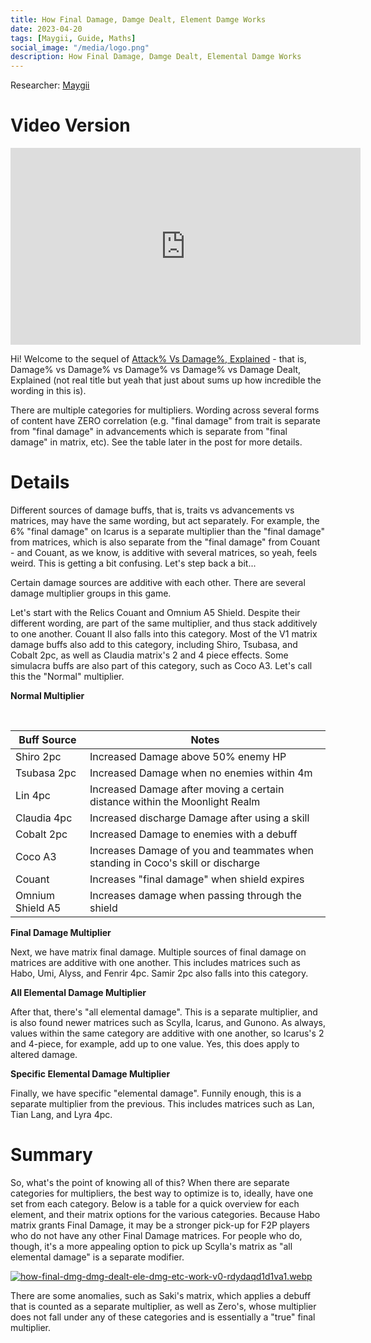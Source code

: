 ```yaml
---
title: How Final Damage, Damge Dealt, Element Damge Works
date: 2023-04-20
tags: [Maygii, Guide, Maths]
social_image: "/media/logo.png"
description: How Final Damage, Damge Dealt, Elemental Damge Works
---
```


Researcher: [Maygii](https://maygi.carrd.co/)

# Video Version

<iframe width="560" height="315" src="https://www.youtube.com/embed/xuASkhwWTLg" title="YouTube video player" frameborder="0" allow="accelerometer; autoplay; clipboard-write; encrypted-media; gyroscope; picture-in-picture; web-share" allowfullscreen></iframe>

Hi! Welcome to the sequel of [Attack% Vs Damage%, Explained](http://hykroslobby.com/guides/attack_vs_damage/) - that is, Damage% vs Damage% vs Damage% vs Damage% vs Damage Dealt, Explained (not real title but yeah that just about sums up how incredible the wording in this is).

There are multiple categories for multipliers. Wording across several forms of content have ZERO correlation (e.g. "final damage" from trait is separate from "final damage" in advancements which is separate from "final damage" in matrix, etc). See the table later in the post for more details.

# Details

Different sources of damage buffs, that is, traits vs advancements vs matrices, may have the same wording, but act separately. For example, the 6% "final damage" on Icarus is a separate multiplier than the "final damage" from matrices, which is also separate from the "final damage" from Couant - and Couant, as we know, is additive with several matrices, so yeah, feels weird. This is getting a bit confusing. Let's step back a bit...

Certain damage sources are additive with each other. There are several damage multiplier groups in this game.

Let's start with the Relics Couant and Omnium A5 Shield. Despite their different wording, are part of the same multiplier, and thus stack additively to one another. Couant II also falls into this category. Most of the V1 matrix damage buffs also add to this category, including Shiro, Tsubasa, and Cobalt 2pc, as well as Claudia matrix's 2 and 4 piece effects. Some simulacra buffs are also part of this category, such as Coco A3. Let's call this the "Normal" multiplier.

**Normal Multiplier**

<br />

| Buff Source      | Notes                                                                            |
| ---------------- | -------------------------------------------------------------------------------- |
| Shiro 2pc        | Increased Damage above 50% enemy HP                                              |
| Tsubasa 2pc      | Increased Damage when no enemies within 4m                                       |
| Lin 4pc          | Increased Damage after moving a certain distance within the Moonlight Realm      |
| Claudia 4pc      | Increased discharge Damage after using a skill                                   |
| Cobalt 2pc       | Increased Damage to enemies with a debuff                                        |
| Coco A3          | Increases Damage of you and teammates when standing in Coco's skill or discharge |
| Couant           | Increases "final damage" when shield expires                                     |
| Omnium Shield A5 | Increases damage when passing through the shield                                 |

**Final Damage Multiplier**

Next, we have matrix final damage. Multiple sources of final damage on matrices are additive with one another. This includes matrices such as Habo, Umi, Alyss, and Fenrir 4pc. Samir 2pc also falls into this category.

**All Elemental Damage Multiplier**

After that, there's "all elemental damage". This is a separate multiplier, and is also found newer matrices such as Scylla, Icarus, and Gunono. As always, values within the same category are additive with one another, so Icarus's 2 and 4-piece, for example, add up to one value. Yes, this does apply to altered damage.

**Specific Elemental Damage Multiplier**

Finally, we have specific "elemental damage". Funnily enough, this is a separate multiplier from the previous. This includes matrices such as Lan, Tian Lang, and Lyra 4pc.

# Summary

So, what's the point of knowing all of this? When there are separate categories for multipliers, the best way to optimize is to, ideally, have one set from each category. Below is a table for a quick overview for each element, and their matrix options for the various categories. Because Habo matrix grants Final Damage, it may be a stronger pick-up for F2P players who do not have any other Final Damage matrices. For people who do, though, it's a more appealing option to pick up Scylla's matrix as "all elemental damage" is a separate modifier.

[![how-final-dmg-dmg-dealt-ele-dmg-etc-work-v0-rdydaqd1d1va1.webp](https://i.postimg.cc/yxrmn7MQ/how-final-dmg-dmg-dealt-ele-dmg-etc-work-v0-rdydaqd1d1va1.webp)](https://postimg.cc/MfVfpJKV)

There are some anomalies, such as Saki's matrix, which applies a debuff that is counted as a separate multiplier, as well as Zero's, whose multiplier does not fall under any of these categories and is essentially a "true" final multiplier.
